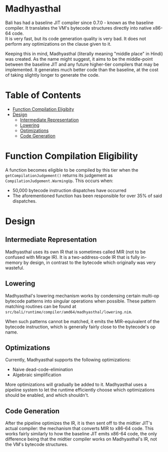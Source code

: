 # Madhyasthal
Bali has had a baseline JIT compiler since 0.7.0 - known as the baseline compiler. It translates the VM's bytecode structures directly into native x86-64 code. \
It is very fast, but its code generation quality is very bad. It does not perform any optimizations on the clause given to it.

Keeping this in mind, Madhyasthal (literally meaning "middle place" in Hindi) was created. As the name might suggest, it aims to be the middle-point between the baseline JIT and any future higher-tier compilers that may be implemented. It generates much better code than the baseline, at the cost of taking slightly longer to generate the code.

# Table of Contents
* [Function Compilation Eligibity](#function-compilation-eligibility)
* [Design](#design)
  - [Intermediate Representation](#intermediate-representation)
  - [Lowering](#lowering)
  - [Optimizations](#optimizations)
  - [Code Generation](#code-generation)

# Function Compilation Eligibility
A function becomes eligible to be compiled by this tier when the `getCompilationJudgement()` returns its judgement as `CompilationJudgement.WarmingUp`. This occurs when:

- 50,000 bytecode instruction dispatches have occurred
- The aforementioned function has been responsible for over 35% of said dispatches.

# Design
## Intermediate Representation
Madhyasthal uses its own IR that is sometimes called MIR (not to be confused with Mirage IR).
It is a two-address-code IR that is fully in-memory by design, in contrast to the bytecode which originally was very wasteful.

## Lowering
Madhyasthal's lowering mechanism works by condensing certain multi-op bytecode patterns into singular operations when possible.
These pattern matching routines can be found at `src/bali/runtime/compiler/amd64/madhyasthal/lowering.nim`.

When such patterns cannot be matched, it emits the MIR-equivalent of the bytecode instruction, which is generally fairly close to the bytecode's op name.

## Optimizations
Currently, Madhyasthal supports the following optimizations:

- Naive dead-code-elimination
- Algebraic simplification

More optimizations will gradually be added to it.
Madhyasthal uses a pipeline system to let the runtime efficiently choose which optimizations should be enabled, and which shouldn't.

## Code Generation
After the pipeline optimizes the IR, it is then sent off to the midtier JIT's actual compiler: the mechanism that converts MIR to x86-64 code.
This works fairly similarly to how the baseline JIT emits x86-64 code, the only difference being that the midtier compiler works on Madhyasthal's IR, not the VM's bytecode structures.
